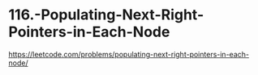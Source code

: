 # 116.-Populating-Next-Right-Pointers-in-Each-Node
https://leetcode.com/problems/populating-next-right-pointers-in-each-node/
